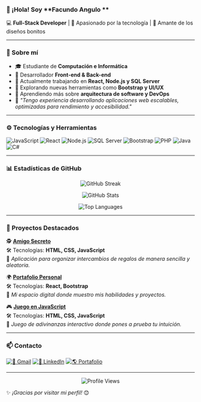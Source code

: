 ### 👋 ¡Hola! Soy **Facundo Angulo **  

💻 **Full-Stack Developer** | 🚀 Apasionado por la tecnología | 🎨 Amante de los diseños bonitos  

---

### 📌 Sobre mí  
- 🎓 Estudiante de **Computación e Informática**  
- 🔧 Desarrollador **Front-end & Back-end**  
- 📌 Actualmente trabajando en **React, Node.js y SQL Server**  
- 🎯 Explorando nuevas herramientas como **Bootstrap y UI/UX**  
- 🌱 Aprendiendo más sobre **arquitectura de software y DevOps**  
- 🚀 _"Tengo experiencia desarrollando aplicaciones web escalables, optimizadas para rendimiento y accesibilidad."_  

---

### ⚙️ Tecnologías y Herramientas  

![JavaScript](https://img.shields.io/badge/-JavaScript-F7DF1E?style=flat&logo=javascript&logoColor=black) 
![React](https://img.shields.io/badge/-React-61DAFB?style=flat&logo=react&logoColor=black) 
![Node.js](https://img.shields.io/badge/-Node.js-339933?style=flat&logo=node.js&logoColor=white) 
![SQL Server](https://img.shields.io/badge/-SQL%20Server-CC2927?style=flat&logo=microsoft-sql-server&logoColor=white) 
![Bootstrap](https://img.shields.io/badge/-Bootstrap-7952B3?style=flat&logo=bootstrap&logoColor=white) 
![PHP](https://img.shields.io/badge/-PHP-777BB4?style=flat&logo=php&logoColor=white) 
![Java](https://img.shields.io/badge/-Java-007396?style=flat&logo=java&logoColor=white) 
![C#](https://img.shields.io/badge/-C%23-239120?style=flat&logo=c-sharp&logoColor=white)


---

### 📊 Estadísticas de GitHub  

<p align="center">
  <img src="https://github-readme-streak-stats.herokuapp.com/?user=FacundoAC&theme=dark&hide_border=true" alt="GitHub Streak"/>
</p>

<p align="center">
  <img src="https://github-readme-stats.vercel.app/api?username=FacundoAC&show_icons=true&theme=dark&hide_border=true&count_private=true" alt="GitHub Stats"/>
</p>

<p align="center">
  <img src="https://github-readme-stats.vercel.app/api/top-langs/?username=FacundoAC&layout=compact&theme=dark&hide_border=true&langs_count=6" alt="Top Languages"/>
</p>

---

### 🚀 Proyectos Destacados  

🕵️ **[Amigo Secreto](https://facundoac.github.io/Amigo-Secreto-/)**  
🛠️ Tecnologías: **HTML, CSS, JavaScript**  
📌 _Aplicación para organizar intercambios de regalos de manera sencilla y aleatoria._  

🌍 **[Portafolio Personal](https://github.com/FacundoAC/mi-portafolio)**  
🛠️ Tecnologías: **React, Bootstrap**  
📌 _Mi espacio digital donde muestro mis habilidades y proyectos._  

🎮 **[Juego en JavaScript](https://juego-adivinanza-five.vercel.app/)**  
🛠️ Tecnologías: **HTML, CSS, JavaScript**  
📌 _Juego de adivinanzas interactivo donde pones a prueba tu intuición._  

---

### 📫 Contacto  

[![📩 Gmail](https://img.shields.io/badge/Gmail-D14836?style=flat&logo=gmail&logoColor=white)](mailto:facundo0034@gmail.com)  [![💼 LinkedIn](https://img.shields.io/badge/LinkedIn-0077B5?style=flat&logo=linkedin&logoColor=white)](https://www.linkedin.com/in/facundo-angulo-95287a291/) [![🌎 Portafolio](https://img.shields.io/badge/Portafolio-000?style=flat&logo=github&logoColor=white)](https://github.com/FacundoAC)


---

<p align="center">
  <img src="https://komarev.com/ghpvc/?username=FacundoAC&color=blue" alt="Profile Views"/>
</p>

✨ _¡Gracias por visitar mi perfil!_ 😊
